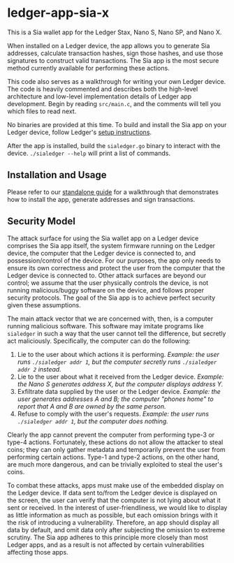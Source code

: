 # ledger-app-sia-x

This is a Sia wallet app for the Ledger Stax, Nano S, Nano SP, and Nano X.

When installed on a Ledger device, the app allows you to generate Sia addresses,
calculate transaction hashes, sign those hashes, and use those signatures to
construct valid transactions. The Sia app is the most secure method currently
available for performing these actions.

This code also serves as a walkthrough for writing your own Ledger device.
The code is heavily commented and describes both the high-level architecture
and low-level implementation details of Ledger app development. Begin by
reading `src/main.c`, and the comments will tell you which files to read next.

No binaries are provided at this time. To build and install the Sia app on
your Ledger device, follow Ledger's [setup instructions](https://speculos.ledger.com/user/docker.html).

After the app is installed, build the `sialedger.go` binary to interact with
the device. `./sialedger --help` will print a list of commands.

## Installation and Usage

Please refer to our [standalone guide](https://docs.sia.tech/sia-integrations/using-the-sia-ledger-nano-app-sia-central) for a walkthrough that demonstrates how
to install the app, generate addresses and sign transactions.

## Security Model

The attack surface for using the Sia wallet app on a Ledger device comprises
the Sia app itself, the system firmware running on the Ledger device, the computer
that the Ledger device is connected to, and possession/control of the device. For our
purposes, the app only needs to ensure its own correctness and protect the
user from the computer that the Ledger device is connected to. Other attack surfaces
are beyond our control; we assume that the user physically controls the
device, is not running malicious/buggy software on the device, and follows
proper security protocols. The goal of the Sia app is to achieve perfect
security given these assumptions.

The main attack vector that we are concerned with, then, is a computer running
malicious software. This software may imitate programs like `sialedger` in such
a way that the user cannot tell the difference, but secretly act maliciously.
Specifically, the computer can do the following:

1. Lie to the user about which actions it is performing. *Example: the user
   runs `./sialedger addr 1`, but the computer secretly runs `./sialedger addr 2`
   instead.*
2. Lie to the user about what it received from the Ledger device. *Example: the Nano
   S generates address X, but the computer displays address Y.*
3. Exfiltrate data supplied by the user or the Ledger device. *Example: the user
   generates addresses A and B; the computer "phones home" to report that A and
   B are owned by the same person.*
4. Refuse to comply with the user's requests. *Example: the user runs
   `./sialedger addr 1`, but the computer does nothing.*

Clearly the app cannot prevent the computer from performing type-3 or type-4
actions. Fortunately, these actions do not allow the attacker to steal coins;
they can only gather metadata and temporarily prevent the user from performing
certain actions. Type-1 and type-2 actions, on the other hand, are much more
dangerous, and can be trivially exploited to steal the user's coins.

To combat these attacks, apps must make use of the embedded display on the
Ledger device. If data sent to/from the Ledger device is displayed on the screen, the user
can verify that the computer is not lying about what it sent or received. In
the interest of user-friendliness, we would like to display as little
information as much as possible, but each omission brings with it the risk of
introducing a vulnerability. Therefore, an app should display all data by
default, and omit data only after subjecting the omission to extreme scrutiny.
The Sia app adheres to this principle more closely than most Ledger apps, and
as a result is not affected by certain vulnerabilities affecting those apps.
